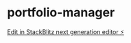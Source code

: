 # portfolio-manager

[Edit in StackBlitz next generation editor ⚡️](https://stackblitz.com/~/github.com/jonit-dev/portfolio-manager)